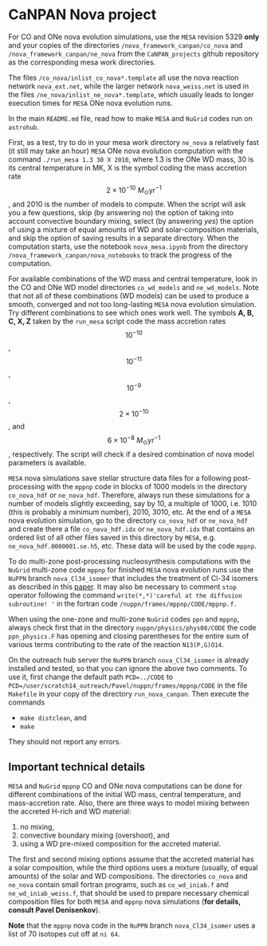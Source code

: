 # CaNPAN Nova project

For CO and ONe nova evolution simulations, use the ``MESA`` revision 5329 **only** and your copies of the directories ``/nova_framework_canpan/co_nova`` and  ``/nova_framework_canpan/ne_nova`` from the ``CaNPAN_projects`` github repository as the corresponding mesa work directories.

The files ``/co_nova/inlist_co_nova*.template`` all use the nova reaction network ``nova_ext.net``, while the larger network ``nova_weiss.net`` is used in the files ``/ne_nova/inlist_ne_nova*.template``, which usually leads to longer execution times for ``MESA`` ONe nova evolution runs. 

In the main ``README.md`` file, read how to make ``MESA`` and ``NuGrid`` codes run on ``astrohub``.

First, as a test, try to do in your mesa work directory ``ne_nova`` a relatively fast (it still may take an hour) ``MESA`` ONe nova evolution computation with the command ``./run_mesa 1.3 30 X 2010``, where 1.3 is the ONe WD mass, 30 is its central temperature in MK, X is the symbol coding the mass accretion rate $$2\times 10^{-10}\ M_\odot\mathrm{yr}^{-1}$$, and 2010 is the number of models to compute.
When the script will ask you a few questions, skip (by answering *no*) the option of taking into account convective boundary mixing, select (by answering *yes*) the option of using a mixture of equal amounts of WD and solar-composition materials, and skip the option of saving results in a separate directory. When the computation starts, use the notebook ``nova_mesa.ipynb`` from the directory ``/nova_framework_canpan/nova_notebooks`` to track the progress of the computation.

For available combinations of the WD mass and central temperature, look in the CO and ONe WD model directories ``co_wd_models`` and ``ne_wd_models``. Note that not all of these combinations (WD models)  can be used to produce a smooth, converged and not too long-lasting ``MESA`` nova evolution simulation. Try different combinations to see which ones work well. The symbols **A, B, C, X, Z** taken by the ``run_mesa`` script code the mass accretion rates $$10^{-10}$$, $$10^{-11}$$, $$10^{-9}$$, $$2\times 10^{-10}$$, and $$6\times 10^{-8}\ M_\odot\mathrm{yr}^{-1}$$, respectively. The script will check if a desired combination of nova model parameters is available.

``MESA`` nova simulations save stellar structure data files for a following post-processing with the ``mppnp`` code in blocks of 1000 models in the directory ``co_nova_hdf`` or ``ne_nova_hdf``. Therefore, always run these simulations for a number of models slightly exceeding, say by 10, a multiple of 1000, i.e. 1010 (this is probably a minimum number), 2010, 3010, etc. At the end of a ``MESA`` nova evolution simulation, go to the directory ``co_nova_hdf`` or ``ne_nova_hdf`` and create there a file ``co_nova_hdf.idx`` or ``ne_nova_hdf.idx`` that contains an ordered list of all other files saved in this directory by ``MESA``, e.g. ``ne_nova_hdf.0000001.se.h5``, etc. These data will be used by the code ``mppnp``.

To do multi-zone post-processing nucleosynthesis computations with the ``NuGrid`` multi-zone code ``mppnp`` for finished ``MESA`` nova evolution runs use the ``NuPPN`` branch ``nova_Cl34_isomer`` that includes the treatment of Cl-34 isomers as described in this [paper](https://ui.adsabs.harvard.edu/abs/2020PhRvC.102b5801R/abstract). 
It may also be necessary to comment ``stop`` operator following the command ``write(*,*)'careful at the diffusion subroutine! '`` in the fortran code ``/nuppn/frames/mppnp/CODE/mppnp.f.``

When using the one-zone and multi-zone ``NuGrid`` codes ``ppn`` and ``mppnp``, always check first that in the directory ``nuppn/physics/phys08/CODE`` the code ``ppn_physics.F`` has opening and closing parentheses for the entire sum of various terms contributing to the rate of the reaction ``N13(P,G)O14``.

On the outreach hub server the ``NuPPN`` branch ``nova_Cl34_isomer`` is already installed and tested, so that you can ignore the above two comments. To use it, first change the default path ``PCD=../CODE`` to ``PCD=/user/scratch14_outreach/Pavel/nuppn/frames/mppnp/CODE`` in the file ``Makefile`` in your copy of the directory ``run_nova_canpan``. Then execute the commands

* ``make distclean``, and
* ``make``

They should not report any errors.

## Important technical details
``MESA`` and ``NuGrid`` ``mppnp`` CO and ONe nova computations can be done for different combinations of the initial WD mass, central temperature, and mass-accretion rate. Also, there are three ways to model mixing between the accreted H-rich and WD material: 

1. no mixing, 
2. convective boundary mixing (overshoot), and 
3. using a WD pre-mixed composition for the accreted material. 

The first and second mixing options assume that the accreted material has a solar composition, while the third options uses a mixture (usually, of equal amounts) of the solar and WD compositions.
The directories ``co_nova`` and ``ne_nova`` contain small fortran programs, such as ``co_wd_iniab.f`` and ``ne_wd_iniab_weiss.f``, that should be used to prepare necessary chemical composition files for both ``MESA`` and ``mppnp`` nova simulations (**for details, consult Pavel Denisenkov**).

**Note** that the ``mppnp`` nova code in the ``NuPPN`` branch ``nova_Cl34_isomer`` uses a list of 70 isotopes cut off at ``ni 64``.